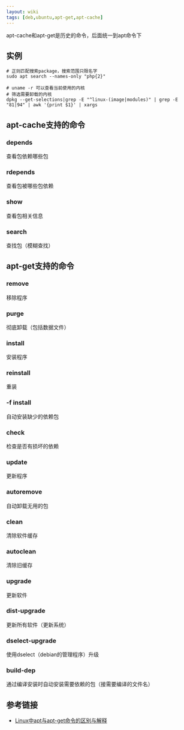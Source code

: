 ```yaml
---
layout: wiki
tags: [deb,ubuntu,apt-get,apt-cache]
---
```


apt-cache和apt-get是历史的命令，后面统一到apt命令下

## 实例

```shell
# 正则匹配搜索package，搜索范围只限名字
sudo apt search --names-only "php{2}"

# uname -r 可以查看当前使用的内核
# 筛选需要卸载的内核
dpkg --get-selections|grep -E "^linux-(image|modules)" | grep -E "81|94" | awk '{print $1}' | xargs
```

## apt-cache支持的命令


### depends

查看包依赖哪些包

### rdepends

查看包被哪些包依赖

### show

查看包相关信息

### search

查找包（模糊查找）



## apt-get支持的命令

###  remove

移除程序

###  purge

彻底卸载（包括数据文件）

###  install

安装程序

###  reinstall

重装

###  -f install

自动安装缺少的依赖包

###  check

检查是否有损坏的依赖

###  update

更新程序

###  autoremove

自动卸载无用的包

###  clean

清除软件缓存

###  autoclean

清除旧缓存

###  upgrade

更新软件

###  dist-upgrade

更新所有软件（更新系统）

###  dselect-upgrade

使用dselect（debian的管理程序）升级

###  build-dep

通过编译安装时自动安装需要依赖的包（接需要编译的文件名）

## 参考链接

* [Linux中apt与apt-get命令的区别与解释](https://blog.csdn.net/maizousidemao/article/details/79859669)